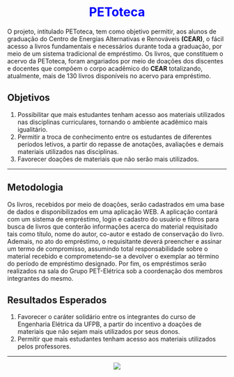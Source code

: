 <h1 Align='center'>
  <font color='blue'>
      PEToteca 
  </font>
</h1>

O projeto, intitulado PEToteca, tem como objetivo permitir, aos alunos de graduação do Centro de Energias Alternativas e Renováveis <b>(CEAR)</b>, o fácil acesso a livros fundamentais e necessários durante toda a graduação, por meio de um sistema tradicional de empréstimo. Os livros, que constituem o acervo da PEToteca, foram angariados por meio de doações dos discentes e docentes que compõem o corpo acadêmico do <b>CEAR</b> totalizando, atualmente, mais de 130 livros disponíveis no acervo para empréstimo.

## Objetivos
1. Possibilitar que mais estudantes tenham acesso aos materiais utilizados nas disciplinas curriculares, tornando o ambiente acadêmico mais igualitário. 
2. Permitir a troca de conhecimento entre os estudantes de diferentes períodos letivos, a partir do repasse de anotações, avaliações e demais materiais utilizados nas disciplinas.
3. Favorecer doações de materiais que não serão mais utilizados.
___
## Metodologia
Os livros, recebidos por meio de doações, serão cadastrados em uma base de dados e disponibilizados em uma aplicação WEB. A aplicação contará com um sistema de empréstimo, login e cadastro do usuário e filtros para busca de livros que conterão informações acerca do material requisitado tais como título, nome do autor, co-autor e estado de conservação do livro. Ademais, no ato do empréstimo, o requisitante deverá preencher e assinar um termo de compromisso, assumindo total responsabilidade sobre o material recebido e comprometendo-se a devolver o exemplar ao término do período de empréstimo designado. Por fim, os empréstimos serão realizados na sala do Grupo PET-Elétrica sob a coordenação dos membros integrantes do mesmo.

## Resultados Esperados
1. Favorecer o caráter solidário entre os integrantes do curso de Engenharia Elétrica da UFPB, a partir do incentivo a doações de materiais que não sejam mais utilizados por seus donos.
2. Permitir que mais estudantes tenham acesso aos materiais utilizados pelos professores. 
___
<p align="center">
  <img src="https://user-images.githubusercontent.com/77749126/190187387-cfc7897a-f885-4b33-a1be-c3aedbb52345.gif" />
</p>
